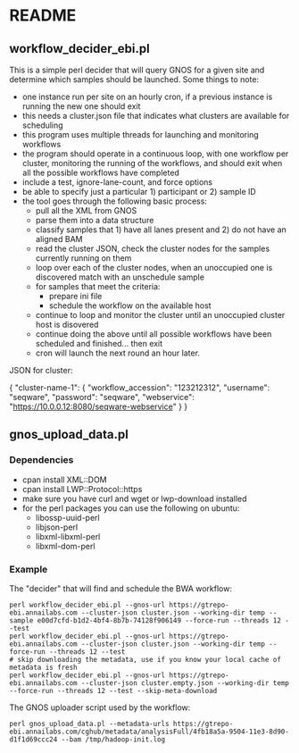 # README

## workflow_decider_ebi.pl

This is a simple perl decider that will query GNOS for a given site and
determine which samples should be launched. Some things to note:

* one instance run per site on an hourly cron, if a previous instance is running the new one should exit
* this needs a cluster.json file that indicates what clusters are available for scheduling
* this program uses multiple threads for launching and monitoring workflows
* the program should operate in a continuous loop, with one workflow per cluster, monitoring the running of the workflows, and should exit when all the possible workflows have completed
* include a test, ignore-lane-count, and force options
* be able to specify just a particular 1) participant or 2) sample ID
* the tool goes through the following basic process:
    * pull all the XML from GNOS
    * parse them into a data structure 
    * classify samples that 1) have all lanes present and 2) do not have an aligned BAM
    * read the cluster JSON, check the cluster nodes for the samples currently running on them
    * loop over each of the cluster nodes, when an unoccupied one is discovered match with an unschedule sample
    * for samples that meet the criteria:
        * prepare ini file
        * schedule the workflow on the available host
    * continue to loop and monitor the cluster until an unoccupied cluster host is disovered
    * continue doing the above until all possible workflows have been scheduled and finished... then exit
    * cron will launch the next round an hour later.

JSON for cluster:

{
  "cluster-name-1": {
     "workflow_accession": "123212312",
     "username": "seqware",
     "password": "seqware",
     "webservice": "https://10.0.0.12:8080/seqware-webservice"
   }
}

## gnos_upload_data.pl

### Dependencies

* cpan install XML::DOM
* cpan install LWP::Protocol::https
* make sure you have curl and wget or lwp-download installed
* for the perl packages you can use the following on ubuntu:
    * libossp-uuid-perl
    * libjson-perl
    * libxml-libxml-perl
    * libxml-dom-perl

### Example

The "decider" that will find and schedule the BWA workflow:

    perl workflow_decider_ebi.pl --gnos-url https://gtrepo-ebi.annailabs.com --cluster-json cluster.json --working-dir temp --sample e00d7cfd-b1d2-4bf4-8b7b-74128f906149 --force-run --threads 12 --test 
    perl workflow_decider_ebi.pl --gnos-url https://gtrepo-ebi.annailabs.com --cluster-json cluster.json --working-dir temp --force-run --threads 12 --test 
    # skip downloading the metadata, use if you know your local cache of metadata is fresh
    perl workflow_decider_ebi.pl --gnos-url https://gtrepo-ebi.annailabs.com --cluster-json cluster.empty.json --working-dir temp --force-run --threads 12 --test --skip-meta-download

The GNOS uploader script used by the workflow:

    perl gnos_upload_data.pl --metadata-urls https://gtrepo-ebi.annailabs.com/cghub/metadata/analysisFull/4fb18a5a-9504-11e3-8d90-d1f1d69ccc24 --bam /tmp/hadoop-init.log


